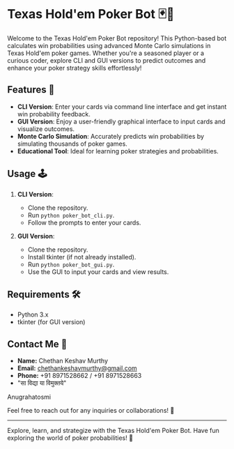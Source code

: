 # Texas Hold'em Poker Bot 🃏🤖

Welcome to the Texas Hold'em Poker Bot repository! This Python-based bot calculates win probabilities using advanced Monte Carlo simulations in Texas Hold'em poker games. Whether you're a seasoned player or a curious coder, explore CLI and GUI versions to predict outcomes and enhance your poker strategy skills effortlessly!

## Features 🚀
- **CLI Version**: Enter your cards via command line interface and get instant win probability feedback.
- **GUI Version**: Enjoy a user-friendly graphical interface to input cards and visualize outcomes.
- **Monte Carlo Simulation**: Accurately predicts win probabilities by simulating thousands of poker games.
- **Educational Tool**: Ideal for learning poker strategies and probabilities.

## Usage 🕹️
1. **CLI Version**:
   - Clone the repository.
   - Run `python poker_bot_cli.py`.
   - Follow the prompts to enter your cards.

2. **GUI Version**:
   - Clone the repository.
   - Install tkinter (if not already installed).
   - Run `python poker_bot_gui.py`.
   - Use the GUI to input your cards and view results.

## Requirements 🛠️
- Python 3.x
- tkinter (for GUI version)

## Contact Me 🌟

- **Name:** Chethan Keshav Murthy
- **Email:** chethankeshavmurthy@gmail.com
- **Phone:** +91 8971528662 / +91 8971528663
- "सा विद्या या विमुक्तये"
  

Anugrahatosmi

Feel free to reach out for any inquiries or collaborations! 🚀

---

Explore, learn, and strategize with the Texas Hold'em Poker Bot. Have fun exploring the world of poker probabilities! 🎉
